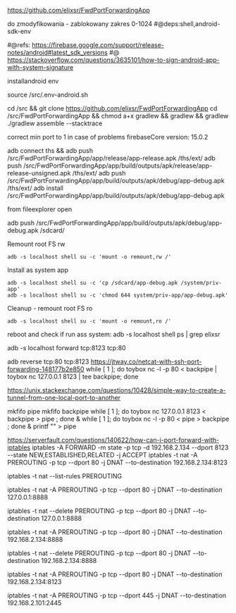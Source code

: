 
https://github.com/elixsr/FwdPortForwardingApp


do zmodyfikowania - zablokowany zakres 0-1024
#@deps:shell,android-sdk-env

#@refs: https://firebase.google.com/support/release-notes/android#latest_sdk_versions
#@		https://stackoverflow.com/questions/3635101/how-to-sign-android-app-with-system-signature 

installandroid env

source /src/.env-android.sh

cd /src && git clone https://github.com/elixsr/FwdPortForwardingApp
cd /src/FwdPortForwardingApp && chmod a+x gradlew && gradlew && gradlew ./gradlew assemble --stacktrace

correct min port to 1
in case of problems firebaseCore version: 15.0.2


adb connect ths && adb push /src/FwdPortForwardingApp/app/release/app-release.apk /ths/ext/
adb push /src/FwdPortForwardingApp/app/build/outputs/apk/release/app-release-unsigned.apk /ths/ext/
adb push /src/FwdPortForwardingApp/app/build/outputs/apk/debug/app-debug.apk /ths/ext/
adb install /src/FwdPortForwardingApp/app/build/outputs/apk/debug/app-debug.apk

from fileexplorer open 

adb push /src/FwdPortForwardingApp/app/build/outputs/apk/debug/app-debug.apk /sdcard/


Remount root FS rw
```
adb -s localhost shell su -c 'mount -o remount,rw /'
```
Install as system app
```
adb -s localhost shell su -c 'cp /sdcard/app-debug.apk /system/priv-app' 
adb -s localhost shell su -c 'chmod 644 system/priv-app/app-debug.apk'
```

Cleanup - remount root FS ro
```
adb -s localhost shell su -c 'mount -o remount,ro /'
```


reboot and check if run ass system:
adb -s localhost shell ps | grep elixsr

adb -s localhost forward tcp:8123 tcp:80

adb reverse tcp:80 tcp:8123
https://jtway.co/netcat-with-ssh-port-forwarding-148177b2e850
while [ 1 ]; do toybox nc -l -p 80 < backpipe | toybox nc 127.0.0.1 8123 | tee backpipe; done

https://unix.stackexchange.com/questions/10428/simple-way-to-create-a-tunnel-from-one-local-port-to-another

mkfifo pipe
mkfifo backpipe
while [ 1 ]; do toybox nc 127.0.0.1 8123 < backpipe > pipe ; done &
while [ 1 ]; do toybox nc -l -p 80 < pipe > backpipe ; done &
printf "" > pipe

https://serverfault.com/questions/140622/how-can-i-port-forward-with-iptables
iptables -A FORWARD -m state -p tcp -d 192.168.2.134 --dport 8123 --state 
    NEW,ESTABLISHED,RELATED -j ACCEPT
iptables -t nat -A PREROUTING -p tcp --dport 80 -j DNAT --to-destination 192.168.2.134:8123    
    
iptables -t nat --list-rules PREROUTING   

iptables -t nat -A PREROUTING -p tcp --dport 80 -j DNAT --to-destination 127.0.0.1:8888 

iptables -t nat --delete  PREROUTING -p tcp --dport 80 -j DNAT --to-destination 127.0.0.1:8888

iptables -t nat -A PREROUTING -p tcp --dport 80 -j DNAT --to-destination 192.168.2.134:8888

iptables -t nat --delete  PREROUTING -p tcp --dport 80 -j DNAT --to-destination 192.168.2.134:8888

iptables -t nat -A PREROUTING -p tcp --dport 80 -j DNAT --to-destination 192.168.2.134:8123

iptables -t nat -A PREROUTING -p tcp --dport 445 -j DNAT --to-destination 192.168.2.101:2445
    